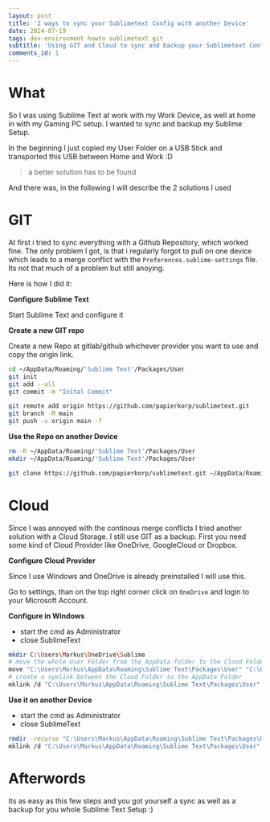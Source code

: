 ```yaml
---
layout: post
title: '2 ways to sync your Sublimetext Config with another Device'
date: 2024-07-19
tags: dev-environment howto sublimetext git
subtitle: 'Using GIT and Cloud to sync and backup your Sublimetext Configuration'
comments_id: 1
---
```


# What

So I was using Sublime Text at work with my Work Device, as well at home in with my Gaming PC setup.
I wanted to sync and backup my Sublime Setup.

In the beginning I just copied my User Folder on a USB Stick and transported this USB between Home and Work :D

> a better solution has to be found

And there was, in the following I will describe the 2 solutions I used

# GIT

At first i tried to sync everything with a Github Repository, which worked fine. The only problem I got, is that i regularly forgot to pull on one device which leads to a merge conflict with the `Preferences.sublime-settings` file. Its not that much of a problem but still anoying.

Here is how I did it:

**Configure Sublime Text**

Start Sublime Text and configure it

**Create a new GIT repo**

Create a new Repo at gitlab/github whichever provider you want to use and copy the origin link.

```bash
cd ~/AppData/Roaming/'Sublime Text'/Packages/User
git init
git add --all
git commit -m "Inital Commit"

git remote add origin https://github.com/papierkorp/sublimetext.git
git branch -M main
git push -u origin main -f
```

**Use the Repo on another Device**

```bash
rm -R ~/AppData/Roaming/'Sublime Text'/Packages/User
mkdir ~/AppData/Roaming/'Sublime Text'/Packages/User

git clone https://github.com/papierkorp/sublimetext.git ~/AppData/Roaming/'Sublime Text'/Packages/User
```

# Cloud

Since I was annoyed with the continous merge conflicts I tried another solution with a Cloud Storage. I still use GIT as a backup.
First you need some kind of Cloud Provider like OneDrive, GoogleCloud or Dropbox.

**Configure Cloud Provider**

Since I use Windows and OneDrive is already preinstalled I will use this.

Go to settings, than on the top right corner click on `OneDrive` and login to your Microsoft Account.

**Configure in Windows**

- start the cmd as Administrator
- close SublimeText

```bash
mkdir C:\Users\Markus\OneDrive\Sublime
# move the whole User Folder from the AppData folder to the Cloud Folder
move "C:\Users\Markus\AppData\Roaming\Sublime Text\Packages\User" "C:\Users\Markus\OneDrive\Sublime\User"
# create a symlink between the Cloud Folder to the AppData Folder
mklink /d "C:\Users\Markus\AppData\Roaming\Sublime Text\Packages\User" "C:\Users\Markus\OneDrive\Sublime\User"
```

**Use it on another Device**

- start the cmd as Administrator
- close SublimeText

```bash
rmdir -recurse "C:\Users\Markus\AppData\Roaming\Sublime Text\Packages\User"
mklink /d "C:\Users\Markus\AppData\Roaming\Sublime Text\Packages\User" "C:\Users\Markus\OneDrive\Sublime\User"
```

# Afterwords

Its as easy as this few steps and you got yourself a sync as well as a backup for you whole Sublime Text Setup :)
